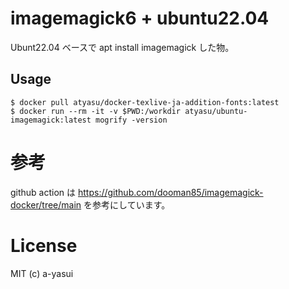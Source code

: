 # imagemagick6 + ubuntu22.04

Ubunt22.04 ベースで apt install imagemagick した物。

## Usage

```
$ docker pull atyasu/docker-texlive-ja-addition-fonts:latest
$ docker run --rm -it -v $PWD:/workdir atyasu/ubuntu-imagemagick:latest mogrify -version
```

# 参考

github action は https://github.com/dooman85/imagemagick-docker/tree/main を参考にしています。

# License

MIT (c) a-yasui
